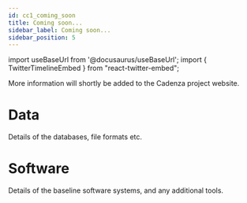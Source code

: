 ```yaml
---
id: cc1_coming_soon
title: Coming soon...
sidebar_label: Coming soon...
sidebar_position: 5
---
```

import useBaseUrl from '@docusaurus/useBaseUrl';
import { TwitterTimelineEmbed } from "react-twitter-embed";

More information will shortly be added to the Cadenza project website.

# Data

Details of the databases, file formats etc.

# Software

Details of the baseline software systems, and any additional tools.
